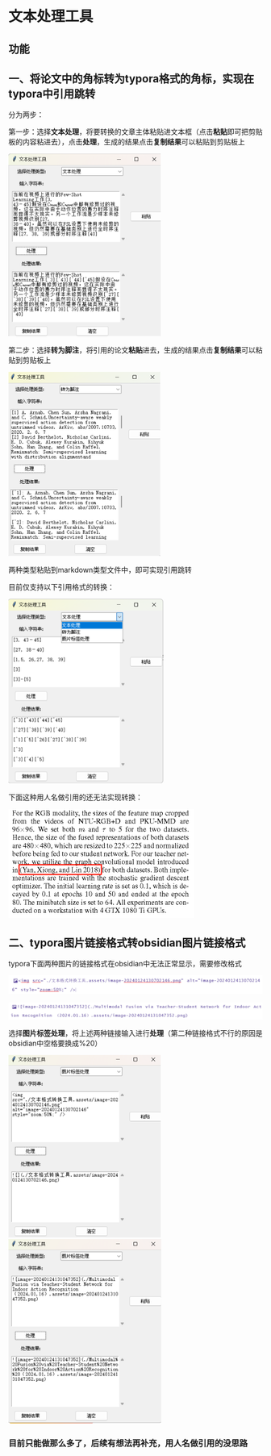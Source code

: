 # 文本处理工具

## 功能

## 一、将论文中的角标转为typora格式的角标，实现在typora中引用跳转

分为两步：

第一步：选择**文本处理**，将要转换的文章主体粘贴进文本框（点击**粘贴**即可把剪贴板的内容粘进去），点击**处理**，生成的结果点击**复制结果**可以粘贴到剪贴板上

<img src="./文本处理工具.assets/image-20240124130127291.png" alt="image-20240124130127291" style="zoom:50%;" />

第二步：选择**转为脚注**，将引用的论文**粘贴**进去，生成的结果点击**复制结果**可以粘贴到剪贴板上

<img src="./文本处理工具.assets/image-20240124125729465.png" alt="image-20240124125729465" style="zoom:50%;" />

两种类型粘贴到markdown类型文件中，即可实现引用跳转

目前仅支持以下引用格式的转换：

<img src="./文本处理工具.assets/image-20240124125533282.png" alt="image-20240124125533282" style="zoom: 50%;" />

下面这种用人名做引用的还无法实现转换：

<img src="./文本处理工具.assets/image-20240124130702146.png" alt="image-20240124130702146" style="zoom:50%;" />

## 二、typora图片链接格式转obsidian图片链接格式

typora下面两种图片的链接格式在obsidian中无法正常显示，需要修改格式

![image-20240124131001717](./文本处理工具.assets/image-20240124131001717.png)

![image-20240124131121173](./文本处理工具.assets/image-20240124131121173.png)

选择**图片标签处理**，将上述两种链接输入进行**处理**（第二种链接格式不行的原因是obsidian中空格要换成%20）

<img src="./文本处理工具.assets/image-20240124131414486.png" alt="image-20240124131414486" style="zoom:50%;" /><img src="./文本处理工具.assets/image-20240124131545485.png" alt="image-20240124131545485" style="zoom:50%;" />

### 目前只能做那么多了，后续有想法再补充，用人名做引用的没思路